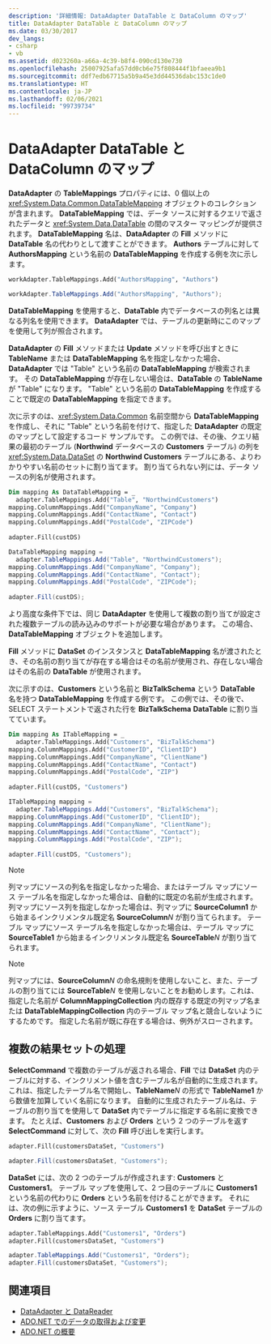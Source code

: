 ```yaml
---
description: '詳細情報: DataAdapter DataTable と DataColumn のマップ'
title: DataAdapter DataTable と DataColumn のマップ
ms.date: 03/30/2017
dev_langs:
- csharp
- vb
ms.assetid: d023260a-a66a-4c39-b8f4-090cd130e730
ms.openlocfilehash: 25007925afa57dd0cb6e75f808444f1bfaeea9b1
ms.sourcegitcommit: ddf7edb67715a5b9a45e3dd44536dabc153c1de0
ms.translationtype: HT
ms.contentlocale: ja-JP
ms.lasthandoff: 02/06/2021
ms.locfileid: "99739734"
---
```

# <a name="dataadapter-datatable-and-datacolumn-mappings"></a>DataAdapter DataTable と DataColumn のマップ

**DataAdapter** の **TableMappings** プロパティには、0 個以上の <xref:System.Data.Common.DataTableMapping> オブジェクトのコレクションが含まれます。 **DataTableMapping** では、データ ソースに対するクエリで返されたデータと <xref:System.Data.DataTable> の間のマスター マッピングが提供されます。 **DataTableMapping** 名は、**DataAdapter** の **Fill** メソッドに **DataTable** 名の代わりとして渡すことができます。 **Authors** テーブルに対して **AuthorsMapping** という名前の **DataTableMapping** を作成する例を次に示します。  
  
```vb  
workAdapter.TableMappings.Add("AuthorsMapping", "Authors")  
```  
  
```csharp  
workAdapter.TableMappings.Add("AuthorsMapping", "Authors");  
```  
  
 **DataTableMapping** を使用すると、**DataTable** 内でデータベースの列名とは異なる列名を使用できます。 **DataAdapter** では、テーブルの更新時にこのマップを使用して列が照合されます。  
  
 **DataAdapter** の **Fill** メソッドまたは **Update** メソッドを呼び出すときに **TableName** または **DataTableMapping** 名を指定しなかった場合、**DataAdapter** では "Table" という名前の **DataTableMapping** が検索されます。 その **DataTableMapping** が存在しない場合は、**DataTable** の **TableName** が "Table" になります。 "Table" という名前の **DataTableMapping** を作成することで既定の **DataTableMapping** を指定できます。  
  
 次に示すのは、<xref:System.Data.Common> 名前空間から **DataTableMapping** を作成し、それに "Table" という名前を付けて、指定した **DataAdapter** の既定のマップとして設定するコード サンプルです。 この例では、その後、クエリ結果の最初のテーブル (**Northwind** データベースの **Customers** テーブル) の列を <xref:System.Data.DataSet> の **Northwind Customers** テーブルにある、よりわかりやすい名前のセットに割り当てます。 割り当てられない列には、データ ソースの列名が使用されます。  
  
```vb  
Dim mapping As DataTableMapping = _  
  adapter.TableMappings.Add("Table", "NorthwindCustomers")  
mapping.ColumnMappings.Add("CompanyName", "Company")  
mapping.ColumnMappings.Add("ContactName", "Contact")  
mapping.ColumnMappings.Add("PostalCode", "ZIPCode")  
  
adapter.Fill(custDS)  
```  
  
```csharp  
DataTableMapping mapping =
  adapter.TableMappings.Add("Table", "NorthwindCustomers");  
mapping.ColumnMappings.Add("CompanyName", "Company");  
mapping.ColumnMappings.Add("ContactName", "Contact");  
mapping.ColumnMappings.Add("PostalCode", "ZIPCode");  
  
adapter.Fill(custDS);  
```  
  
 より高度な条件下では、同じ **DataAdapter** を使用して複数の割り当てが設定された複数テーブルの読み込みのサポートが必要な場合があります。 この場合、**DataTableMapping** オブジェクトを追加します。  
  
 **Fill** メソッドに **DataSet** のインスタンスと **DataTableMapping** 名が渡されたとき、その名前の割り当てが存在する場合はその名前が使用され、存在しない場合はその名前の **DataTable** が使用されます。  
  
 次に示すのは、**Customers** という名前と **BizTalkSchema** という **DataTable** 名を持つ **DataTableMapping** を作成する例です。 この例では、その後で、SELECT ステートメントで返された行を **BizTalkSchema** **DataTable** に割り当てています。  
  
```vb  
Dim mapping As ITableMapping = _  
  adapter.TableMappings.Add("Customers", "BizTalkSchema")  
mapping.ColumnMappings.Add("CustomerID", "ClientID")  
mapping.ColumnMappings.Add("CompanyName", "ClientName")  
mapping.ColumnMappings.Add("ContactName", "Contact")  
mapping.ColumnMappings.Add("PostalCode", "ZIP")  
  
adapter.Fill(custDS, "Customers")  
```  
  
```csharp  
ITableMapping mapping =
  adapter.TableMappings.Add("Customers", "BizTalkSchema");  
mapping.ColumnMappings.Add("CustomerID", "ClientID");  
mapping.ColumnMappings.Add("CompanyName", "ClientName");  
mapping.ColumnMappings.Add("ContactName", "Contact");  
mapping.ColumnMappings.Add("PostalCode", "ZIP");  
  
adapter.Fill(custDS, "Customers");  
```  
  
> [!NOTE]
> 列マップにソースの列名を指定しなかった場合、またはテーブル マップにソース テーブル名を指定しなかった場合は、自動的に既定の名前が生成されます。 列マップにソース列を指定しなかった場合は、列マップに **SourceColumn1** から始まるインクリメンタル既定名 **SourceColumn***N* が割り当てられます。 テーブル マップにソース テーブル名を指定しなかった場合は、テーブル マップに **SourceTable1** から始まるインクリメンタル既定名 **SourceTable***N* が割り当てられます。  
  
> [!NOTE]
> 列マップには、**SourceColumn***N* の命名規則を使用しないこと、また、テーブルの割り当てには **SourceTable***N* を使用しないことをお勧めします。これは、指定した名前が **ColumnMappingCollection** 内の既存する既定の列マップ名または **DataTableMappingCollection** 内のテーブル マップ名と競合しないようにするためです。 指定した名前が既に存在する場合は、例外がスローされます。  
  
## <a name="handling-multiple-result-sets"></a>複数の結果セットの処理  

 **SelectCommand** で複数のテーブルが返される場合、**Fill** では **DataSet** 内のテーブルに対する、インクリメント値を含むテーブル名が自動的に生成されます。これは、指定したテーブル名で開始し、**TableName***N* の形式で **TableName1** から数値を加算していく名前になります。 自動的に生成されたテーブル名は、テーブルの割り当てを使用して **DataSet** 内でテーブルに指定する名前に変換できます。 たとえば、**Customers** および **Orders** という 2 つのテーブルを返す **SelectCommand** に対して、次の **Fill** 呼び出しを実行します。  
  
```vb  
adapter.Fill(customersDataSet, "Customers")  
```  

```csharp  
adapter.Fill(customersDataSet, "Customers");  
```  

 **DataSet** には、次の 2 つのテーブルが作成されます: **Customers** と **Customers1**。 テーブル マップを使用して、2 つ目のテーブルに **Customers1** という名前の代わりに **Orders** という名前を付けることができます。 それには、次の例に示すように、ソース テーブル **Customers1** を **DataSet** テーブルの **Orders** に割り当てます。  
  
```vb  
adapter.TableMappings.Add("Customers1", "Orders")  
adapter.Fill(customersDataSet, "Customers")  
```  

```csharp  
adapter.TableMappings.Add("Customers1", "Orders");  
adapter.Fill(customersDataSet, "Customers");  
```
  
## <a name="see-also"></a>関連項目

- [DataAdapter と DataReader](dataadapters-and-datareaders.md)
- [ADO.NET でのデータの取得および変更](retrieving-and-modifying-data.md)
- [ADO.NET の概要](ado-net-overview.md)
